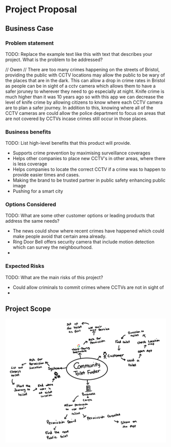 # Project Proposal

## Business Case

### Problem statement
TODO: Replace the example text like this with text that describes your project. What is the problem to be addressed?

// Owen // There are too many crimes happening on the streets of Bristol, providing the public with CCTV locations may allow the public to be wary of the places that are in the dark. This can allow a drop in crime rates in Bristol as people can be in sight of a cctv camera which allows them to have a safer joruney to wherever they need to go especially at night. Knife crime is much higher than it was 10 years ago so with this app we can decrease the level of knife crime by allowing citizens to know where each CCTV camera are to plan a safer journey. In addition to this, knowing where all of the CCTV cameras are could allow the police department to focus on areas that are not covered by CCTVs incase crimes still occur in those places.


### Business benefits
TODO: List high-level benefits that this product will provide.

- Supports crime prevention by maximising surveillance coverages
- Helps other companies to place new CCTV's in other areas, where there is less coverage
- Helps companies to locate the correct CCTV if a crime was to happen to provide easier times and cases.
- Making the brand to be trusted partner in public safety enhancing public image
-	Pushing for a smart city

### Options Considered
TODO: What are some other customer options or leading products that address the same needs?

- The news could show where recent crimes have happened which could make people avoid that certain area already.
- Ring Door Bell offers security camera that include motion detection which can survey the neighbourhood.
- 
### Expected Risks
TODO: What are the main risks of this project?

- Could allow criminals to commit crimes where CCTVs are not in sight of
- 


 


## Project Scope

![Insert your Context Diagram Here](images/context.png)
